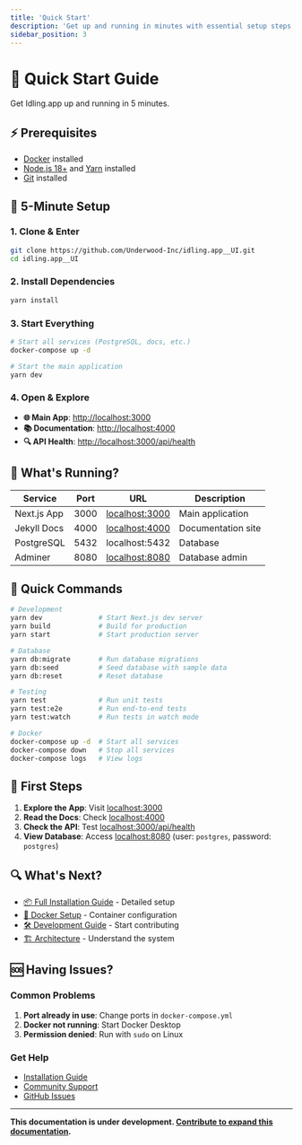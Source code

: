 ```yaml
---
title: 'Quick Start'
description: 'Get up and running in minutes with essential setup steps'
sidebar_position: 3
---
```


# 🏃 Quick Start Guide

Get Idling.app up and running in 5 minutes.

## ⚡ Prerequisites

- [Docker](https://www.docker.com/get-started) installed
- [Node.js 18+](https://nodejs.org/) and [Yarn](https://yarnpkg.com/) installed
- [Git](https://git-scm.com/) installed

## 🚀 5-Minute Setup

### 1. Clone & Enter

```bash
git clone https://github.com/Underwood-Inc/idling.app__UI.git
cd idling.app__UI
```

### 2. Install Dependencies

```bash
yarn install
```

### 3. Start Everything

```bash
# Start all services (PostgreSQL, docs, etc.)
docker-compose up -d

# Start the main application
yarn dev
```

### 4. Open & Explore

- **🌐 Main App**: [http://localhost:3000](http://localhost:3000)
- **📚 Documentation**: [http://localhost:4000](http://localhost:4000)
- **🔍 API Health**: [http://localhost:3000/api/health](http://localhost:3000/api/health)

## 🎯 What's Running?

| Service     | Port | URL                                     | Description        |
| ----------- | ---- | --------------------------------------- | ------------------ |
| Next.js App | 3000 | [localhost:3000](http://localhost:3000) | Main application   |
| Jekyll Docs | 4000 | [localhost:4000](http://localhost:4000) | Documentation site |
| PostgreSQL  | 5432 | localhost:5432                          | Database           |
| Adminer     | 8080 | [localhost:8080](http://localhost:8080) | Database admin     |

## 🔧 Quick Commands

```bash
# Development
yarn dev              # Start Next.js dev server
yarn build            # Build for production
yarn start            # Start production server

# Database
yarn db:migrate       # Run database migrations
yarn db:seed          # Seed database with sample data
yarn db:reset         # Reset database

# Testing
yarn test             # Run unit tests
yarn test:e2e         # Run end-to-end tests
yarn test:watch       # Run tests in watch mode

# Docker
docker-compose up -d  # Start all services
docker-compose down   # Stop all services
docker-compose logs   # View logs
```

## 🎨 First Steps

1. **Explore the App**: Visit [localhost:3000](http://localhost:3000)
2. **Read the Docs**: Check [localhost:4000](http://localhost:4000)
3. **Check the API**: Test [localhost:3000/api/health](http://localhost:3000/api/health)
4. **View Database**: Access [localhost:8080](http://localhost:8080) (user: `postgres`, password: `postgres`)

## 🔍 What's Next?

- [📦 Full Installation Guide](/getting-started/installation/) - Detailed setup
- [🐳 Docker Setup](/getting-started/docker/) - Container configuration
- [🛠️ Development Guide](/development/) - Start contributing
- [🏗️ Architecture](/architecture/) - Understand the system

## 🆘 Having Issues?

### Common Problems

1. **Port already in use**: Change ports in `docker-compose.yml`
2. **Docker not running**: Start Docker Desktop
3. **Permission denied**: Run with `sudo` on Linux

### Get Help

- [Installation Guide](/getting-started/installation/)
- [Community Support](/community/)
- [GitHub Issues](https://github.com/Underwood-Inc/idling.app__UI/issues)

---

**This documentation is under development. [Contribute to expand this documentation](/community/contributing/).**
